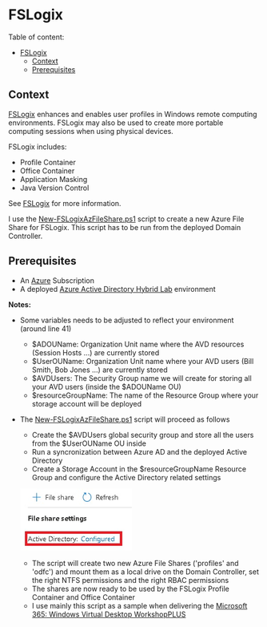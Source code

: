 # FSLogix


Table of content:
- [FSLogix](#fslogix)
  - [Context](#context)
  - [Prerequisites](#prerequisites)

## Context
[FSLogix]([image.pngimage.png](https://learn.microsoft.com/en-us/fslogix/)) enhances and enables user profiles in Windows remote computing environments. FSLogix may also be used to create more portable computing sessions when using physical devices.

FSLogix includes:

* Profile Container
* Office Container
* Application Masking
* Java Version Control

See [FSLogix](https://docs.microsoft.com/en-us/fslogix/overview) for more information.

I use the [New-FSLogixAzFileShare.ps1](New-FSLogixAzFileShare.ps1) script to create a new Azure File Share for FSLogix. This script has to be run from the deployed Domain Controller.

## Prerequisites 

  *   An [Azure](https://portal.azure.com) Subscription
  *   A deployed [Azure Active Directory Hybrid Lab](https://github.com/PeterR-msft/M365AVDWS/tree/master/AAD-Hybrid-Lab) environment


**Notes:**
* Some variables needs to be adjusted to reflect your environment (around line 41)
  * $ADOUName: Organization Unit name where the AVD resources (Session Hosts ...) are currently stored
  * $UserOUName:  Organization Unit name where your AVD users (Bill Smith, Bob Jones ...) are currently stored
  * $AVDUsers: The Security Group name we will  create for storing all your AVD users (inside the $ADOUName OU)
  * $resourceGroupName: The name of the Resource Group where your storage account will be deployed
* The [New-FSLogixAzFileShare.ps1](New-FSLogixAzFileShare.ps1) script will proceed as follows
  * Create the $AVDUsers global security group and store all the users from the $UserOUName OU inside
  * Run a syncronization between Azure AD and the deployed Active Directory
  * Create a Storage Account in the $resourceGroupName Resource Group and configure the Active Directory related settings
  
  ![](docs/fileshare_ad.jpg)
  * The script will create two new Azure File Shares ('profiles' and 'odfc') and mount them as a local drive on the Domain Controller, set the right NTFS permissions and the right RBAC permissions
  * The shares are now ready to be used by the FSLogix Profile Container and Office Container
  * I use mainly this script as a sample when delivering the [Microsoft 365: Windows Virtual Desktop WorkshopPLUS](https://query.prod.cms.rt.microsoft.com/cms/api/am/binary/RE4u9dY)
  